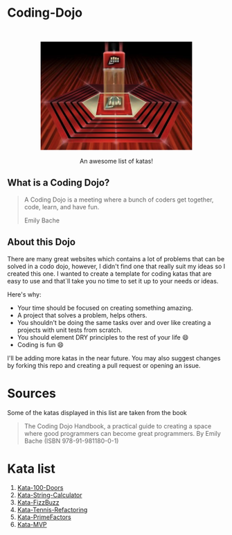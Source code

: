 # Coding-Dojo
<br />
<p align="center">
  <a href="https://github.com/eduardoperez-ng/Coding-Dojo">
    <img src="dojo.png" alt="dojo" width="350" height="250">
  </a>
  <p align="center">
    An awesome list of katas!
  </p>
</p>

## What is a Coding Dojo?

> A Coding Dojo is a meeting where a bunch of coders get together, code, learn, and have fun.
> 
> Emily Bache

## About this Dojo

There are many great websites which contains a lot of problems that can be solved in a codo dojo, however, I didn't find one that really suit my ideas so I created this one. 
I wanted to create a template for coding katas that are easy to use and that´ll take you no time to set it up to your needs or ideas. 

Here's why:
* Your time should be focused on creating something amazing. 
* A project that solves a problem, helps others.
* You shouldn't be doing the same tasks over and over like creating a projects with unit tests from scratch.
* You should element DRY principles to the rest of your life :smile:
* Coding is fun :smile:

I'll be adding more katas in the near future. You may also suggest changes by forking this repo and creating a pull request or opening an issue.

# Sources
Some of the katas displayed in this list are taken from the book

> The Coding Dojo Handbook,
> a practical guide to creating a space where good programmers can become great programmers. By 
> Emily Bache (ISBN 978-91-981180-0-1)

# Kata list

1. [Kata-100-Doors](https://github.com/eduardoperez-ng/Kata-100Doors)
2. [Kata-String-Calculator](https://github.com/eduardoperez-ng/Kata-String-Calculator)
3. [Kata-FizzBuzz](https://github.com/eduardoperez-ng/Kata-FizzBuzz)
4. [Kata-Tennis-Refactoring](https://github.com/eduardoperez-ng/Kata-Tennis-Refactoring)
5. [Kata-PrimeFactors](https://github.com/eduardoperez-ng/Kata-Prime-Factors)
6. [Kata-MVP](https://github.com/eduardoperez-ng/Kata-MVP)
